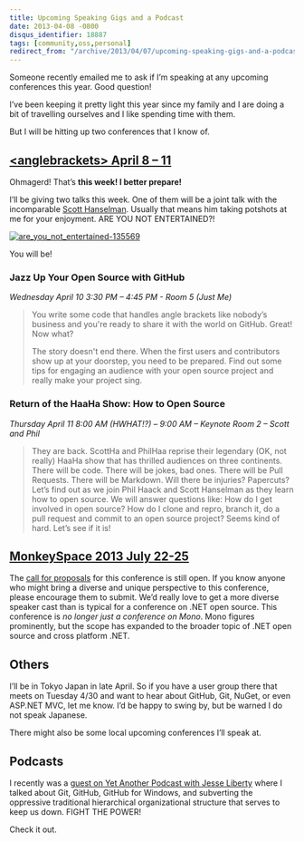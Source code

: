```yaml
---
title: Upcoming Speaking Gigs and a Podcast
date: 2013-04-08 -0800
disqus_identifier: 18887
tags: [community,oss,personal]
redirect_from: "/archive/2013/04/07/upcoming-speaking-gigs-and-a-podcast.aspx/"
---
```


Someone recently emailed me to ask if I’m speaking at any upcoming
conferences this year. Good question!

I’ve been keeping it pretty light this year since my family and I are
doing a bit of travelling ourselves and I like spending time with them.

But I will be hitting up two conferences that I know of.

[&lt;anglebrackets&gt; April 8 – 11](http://anglebrackets.org/)
------------------------------------------------------------

Ohmagerd! That’s **this week! I better prepare!**

I’ll be giving two talks this week. One of them will be a joint talk
with the incomparable [Scott Hanselman](http://hanselman.com/). Usually
that means him taking potshots at me for your enjoyment. ARE YOU NOT
ENTERTAINED?!

[![are\_you\_not\_entertained-135569](https://haacked.com/images/haacked_com/WindowsLiveWriter/UpcomingSpeakingGigs_899A/are_you_not_entertained-135569_thumb.jpg "are_you_not_entertained-135569")](https://haacked.com/images/haacked_com/WindowsLiveWriter/UpcomingSpeakingGigs_899A/are_you_not_entertained-135569_2.jpg)

You will be!

### Jazz Up Your Open Source with GitHub

*Wednesday April 10 3:30 PM – 4:45 PM - Room 5 (Just Me)*

> You write some code that handles angle brackets like nobody’s business
> and you're ready to share it with the world on GitHub. Great! Now
> what?
>
> The story doesn't end there. When the first users and contributors
> show up at your doorstep, you need to be prepared. Find out some tips
> for engaging an audience with your open source project and really make
> your project sing.

### Return of the HaaHa Show: How to Open Source

*Thursday April 11 8:00 AM (HWHAT!?) – 9:00 AM – Keynote Room 2 – Scott
and Phil*

> They are back. ScottHa and PhilHaa reprise their legendary (OK, not
> really) HaaHa show that has thrilled audiences on three continents.
> There will be code. There will be jokes, bad ones. There will be Pull
> Requests. There will be Markdown. Will there be injuries? Papercuts?
> Let’s find out as we join Phil Haack and Scott Hanselman as they learn
> how to open source. We will answer questions like: How do I get
> involved in open source? How do I clone and repro, branch it, do a
> pull request and commit to an open source project? Seems kind of hard.
> Let’s see if it is!

[MonkeySpace 2013 July 22-25](http://monkeyspace.org)
-----------------------------------------------------

The [call for proposals](http://monkeyspace.org/call/) for this
conference is still open. If you know anyone who might bring a diverse
and unique perspective to this conference, please encourage them to
submit. We’d really love to get a more diverse speaker cast than is
typical for a conference on .NET open source. This conference is *no
longer just a conference on Mono*. Mono figures prominently, but the
scope has expanded to the broader topic of .NET open source and cross
platform .NET.

Others
------

I’ll be in Tokyo Japan in late April. So if you have a user group there
that meets on Tuesday 4/30 and want to hear about GitHub, Git, NuGet, or
even ASP.NET MVC, let me know. I’d be happy to swing by, but be warned I
do not speak Japanese.

There might also be some local upcoming conferences I’ll speak at.

Podcasts
--------

I recently was a [guest on Yet Another Podcast with Jesse
Liberty](http://jesseliberty.com/2013/04/02/yet-another-podcast-94phil-haack-git/)
where I talked about Git, GitHub, GitHub for Windows, and subverting the
oppressive traditional hierarchical organizational structure that serves
to keep us down. FIGHT THE POWER!

Check it out.
